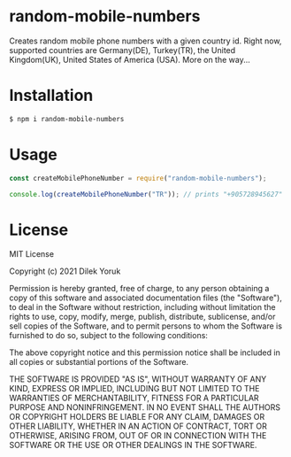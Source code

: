 # random-mobile-numbers

Creates random mobile phone numbers with a given country id.
Right now, supported countries are Germany(DE), Turkey(TR), the United Kingdom(UK), United States of America (USA). More on the way...

# Installation

```sh
$ npm i random-mobile-numbers
```

# Usage

```js
const createMobilePhoneNumber = require("random-mobile-numbers");

console.log(createMobilePhoneNumber("TR")); // prints "+905728945627"
```

# License

MIT License

Copyright (c) 2021 Dilek Yoruk

Permission is hereby granted, free of charge, to any person obtaining a copy
of this software and associated documentation files (the "Software"), to deal
in the Software without restriction, including without limitation the rights
to use, copy, modify, merge, publish, distribute, sublicense, and/or sell
copies of the Software, and to permit persons to whom the Software is
furnished to do so, subject to the following conditions:

The above copyright notice and this permission notice shall be included in all
copies or substantial portions of the Software.

THE SOFTWARE IS PROVIDED "AS IS", WITHOUT WARRANTY OF ANY KIND, EXPRESS OR
IMPLIED, INCLUDING BUT NOT LIMITED TO THE WARRANTIES OF MERCHANTABILITY,
FITNESS FOR A PARTICULAR PURPOSE AND NONINFRINGEMENT. IN NO EVENT SHALL THE
AUTHORS OR COPYRIGHT HOLDERS BE LIABLE FOR ANY CLAIM, DAMAGES OR OTHER
LIABILITY, WHETHER IN AN ACTION OF CONTRACT, TORT OR OTHERWISE, ARISING FROM,
OUT OF OR IN CONNECTION WITH THE SOFTWARE OR THE USE OR OTHER DEALINGS IN THE
SOFTWARE.
